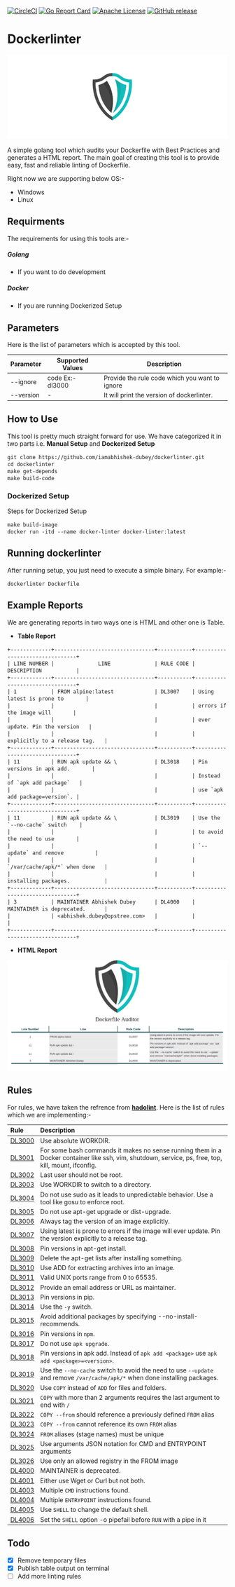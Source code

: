 [![CircleCI](https://circleci.com/gh/iamabhishek-dubey/dockerlinter.svg?style=shield)](https://circleci.com/gh/iamabhishek-dubey/dockerlinter) 
[![Go Report Card](https://goreportcard.com/badge/github.com/iamabhishek-dubey/dockerlinter)](https://goreportcard.com/report/github.com/iamabhishek-dubey/dockerlinter)
[![Apache License](https://img.shields.io/badge/License-Apache%202.0-blue.svg)](LICENSE)
[![GitHub release](http://img.shields.io/github/release/iamabhishek-dubey/dockerlinter.svg?style=flat-square)](https://github.com/iamabhishek-dubey/dockerlinter/releases/latest)
# Dockerlinter

![](./static/logo.png)

A simple golang tool which audits your Dockerfile with Best Practices and generates a HTML report. The main goal of creating this tool is to provide easy, fast and reliable linting of Dockerfile.

Right now we are supporting below OS:-
- Windows
- Linux

## Requirments
The requirements for using this tools are:-

##### Golang 
- If you want to do development

##### Docker
- If you are running Dockerized Setup

## Parameters
Here is the list of parameters which is accepted by this tool.

|**Parameter**|**Supported Values**|**Description**|
|-------------|--------------------|---------------|
|--ignore | code Ex:- dl3000 | Provide the rule code which you want to ignore |
|--version | - | It will print the version of dockerlinter. |

## How to Use

This tool is pretty much straight forward for use. We have categorized it in two parts i.e. **Manual Setup** and **Dockerized Setup**

```shell
git clone https://github.com/iamabhishek-dubey/dockerlinter.git
cd dockerlinter
make get-depends
make build-code
```

### Dockerized Setup
Steps for Dockerized Setup

```shell
make build-image
docker run -itd --name docker-linter docker-linter:latest
```

## Running dockerlinter
After running setup, you just need to execute a simple binary. For example:-

```shell
dockerlinter Dockerfile
```

## Example Reports

We are generating reports in two ways one is HTML and other one is Table.

- **Table Report**

```shell
+-------------+--------------------------------+-----------+--------------------------------+
| LINE NUMBER |              LINE              | RULE CODE |          DESCRIPTION           |
+-------------+--------------------------------+-----------+--------------------------------+
| 1           | FROM alpine:latest             | DL3007    | Using latest is prone to       |
|             |                                |           | errors if the image will       |
|             |                                |           | ever update. Pin the version   |
|             |                                |           | explicitly to a release tag.   |
+-------------+--------------------------------+-----------+--------------------------------+
| 11          | RUN apk update && \            | DL3018    | Pin versions in apk add.       |
|             |                                |           | Instead of `apk add package`   |
|             |                                |           | use `apk add package=version`. |
+-------------+--------------------------------+-----------+--------------------------------+
| 11          | RUN apk update && \            | DL3019    | Use the `--no-cache` switch    |
|             |                                |           | to avoid the need to use       |
|             |                                |           | `--update` and remove          |
|             |                                |           | `/var/cache/apk/*` when done   |
|             |                                |           | installing packages.           |
+-------------+--------------------------------+-----------+--------------------------------+
| 3           | MAINTAINER Abhishek Dubey      | DL4000    | MAINTAINER is deprecated.      |
|             | <abhishek.dubey@opstree.com>   |           |                                |
+-------------+--------------------------------+-----------+--------------------------------+
```

- **HTML Report**

![](./static/example.png)

## Rules
For rules, we have taken the refrence from **[hadolint](https://github.com/hadolint/hadolint)**. Here is the list of rules which we are implementing:-

| Rule                                                         | Description                                                                                                                                         |
|:-------------------------------------------------------------|:----------------------------------------------------------------------------------------------------------------------------------------------------|
| [DL3000](https://github.com/hadolint/hadolint/wiki/DL3000)   | Use absolute WORKDIR.                                                                                                                               |
| [DL3001](https://github.com/hadolint/hadolint/wiki/DL3001)   | For some bash commands it makes no sense running them in a Docker container like ssh, vim, shutdown, service, ps, free, top, kill, mount, ifconfig. |
| [DL3002](https://github.com/hadolint/hadolint/wiki/DL3002)   | Last user should not be root.                                                                                                                       |
| [DL3003](https://github.com/hadolint/hadolint/wiki/DL3003)   | Use WORKDIR to switch to a directory.                                                                                                               |
| [DL3004](https://github.com/hadolint/hadolint/wiki/DL3004)   | Do not use sudo as it leads to unpredictable behavior. Use a tool like gosu to enforce root.                                                        |
| [DL3005](https://github.com/hadolint/hadolint/wiki/DL3005)   | Do not use apt-get upgrade or dist-upgrade.                                                                                                         |
| [DL3006](https://github.com/hadolint/hadolint/wiki/DL3006)   | Always tag the version of an image explicitly.                                                                                                      |
| [DL3007](https://github.com/hadolint/hadolint/wiki/DL3007)   | Using latest is prone to errors if the image will ever update. Pin the version explicitly to a release tag.                                         |
| [DL3008](https://github.com/hadolint/hadolint/wiki/DL3008)   | Pin versions in apt-get install.                                                                                                                    |
| [DL3009](https://github.com/hadolint/hadolint/wiki/DL3009)   | Delete the apt-get lists after installing something.                                                                                                |
| [DL3010](https://github.com/hadolint/hadolint/wiki/DL3010)   | Use ADD for extracting archives into an image.                                                                                                      |
| [DL3011](https://github.com/hadolint/hadolint/wiki/DL3011)   | Valid UNIX ports range from 0 to 65535.                                                                                                             |
| [DL3012](https://github.com/hadolint/hadolint/wiki/DL3012)   | Provide an email address or URL as maintainer.                                                                                                      |
| [DL3013](https://github.com/hadolint/hadolint/wiki/DL3013)   | Pin versions in pip.                                                                                                                                |
| [DL3014](https://github.com/hadolint/hadolint/wiki/DL3014)   | Use the `-y` switch.                                                                                                                                |
| [DL3015](https://github.com/hadolint/hadolint/wiki/DL3015)   | Avoid additional packages by specifying --no-install-recommends.                                                                                    |
| [DL3016](https://github.com/hadolint/hadolint/wiki/DL3016)   | Pin versions in `npm`.                                                                                                                              |
| [DL3017](https://github.com/hadolint/hadolint/wiki/DL3017)   | Do not use `apk upgrade`.                                                                                                                           |
| [DL3018](https://github.com/hadolint/hadolint/wiki/DL3018)   | Pin versions in apk add. Instead of `apk add <package>` use `apk add <package>=<version>`.                                                          |
| [DL3019](https://github.com/hadolint/hadolint/wiki/DL3019)   | Use the `--no-cache` switch to avoid the need to use `--update` and remove `/var/cache/apk/*` when done installing packages.                        |
| [DL3020](https://github.com/hadolint/hadolint/wiki/DL3020)   | Use `COPY` instead of `ADD` for files and folders.                                                                                                  |
| [DL3021](https://github.com/hadolint/hadolint/wiki/DL3021)   | `COPY` with more than 2 arguments requires the last argument to end with `/`                                                                        |
| [DL3022](https://github.com/hadolint/hadolint/wiki/DL3022)   | `COPY --from` should reference a previously defined `FROM` alias                                                                                    |
| [DL3023](https://github.com/hadolint/hadolint/wiki/DL3023)   | `COPY --from` cannot reference its own `FROM` alias                                                                                                 |
| [DL3024](https://github.com/hadolint/hadolint/wiki/DL3024)   | `FROM` aliases (stage names) must be unique                                                                                                         |
| [DL3025](https://github.com/hadolint/hadolint/wiki/DL3025)   | Use arguments JSON notation for CMD and ENTRYPOINT arguments                                                                                        |
| [DL3026](https://github.com/hadolint/hadolint/wiki/DL3026)   | Use only an allowed registry in the FROM image                                                                                                      |
| [DL4000](https://github.com/hadolint/hadolint/wiki/DL4000)   | MAINTAINER is deprecated.                                                                                                                           |
| [DL4001](https://github.com/hadolint/hadolint/wiki/DL4001)   | Either use Wget or Curl but not both.                                                                                                               |
| [DL4003](https://github.com/hadolint/hadolint/wiki/DL4003)   | Multiple `CMD` instructions found.                                                                                                                  |
| [DL4004](https://github.com/hadolint/hadolint/wiki/DL4004)   | Multiple `ENTRYPOINT` instructions found.                                                                                                           |
| [DL4005](https://github.com/hadolint/hadolint/wiki/DL4005)   | Use `SHELL` to change the default shell.                                                                                                            |
| [DL4006](https://github.com/hadolint/hadolint/wiki/DL4006)   | Set the `SHELL` option -o pipefail before `RUN` with a pipe in it|

## Todo
- [X] Remove temporary files
- [X] Publish table output on terminal
- [ ] Add more linting rules
